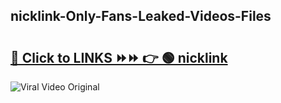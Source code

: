 
 ## nicklink-Only-Fans-Leaked-Videos-Files

# <h2><a href="https://mediaupload.pro?nicklink">🔗 Click to LINKS ⏩⏩ 👉 🟢 nicklink </a></h2>

<a href="https://mediaupload.pro?nicklink" rel="nofollow" data-target="animated-image.originalLink"><img src="https://i.ibb.co.com/xMMVF88/686577567.gif" alt="Viral Video Original" style="max-width: 100%; display: inline-block;" data-target="animated-image.originalImage"></a>